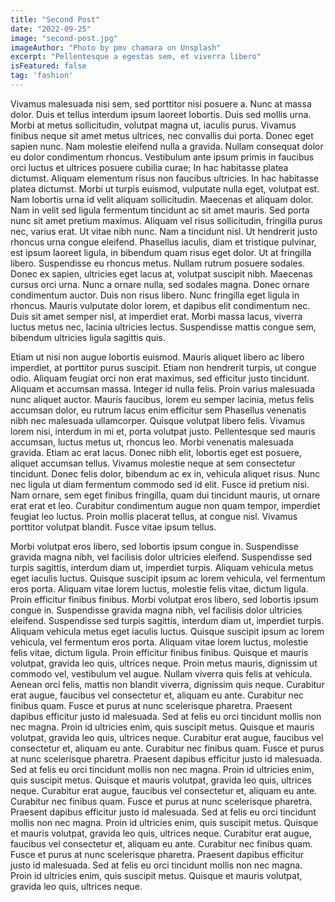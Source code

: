 ```yaml
---
title: "Second Post"
date: "2022-09-25"
image: "second-post.jpg"
imageAuthor: "Photo by pmv chamara on Unsplash"
excerpt: "Pellentesque a egestas sem, et viverra libero"
isFeatured: false
tag: 'fashion'
---
```


Vivamus malesuada nisi sem, sed porttitor nisi posuere a. Nunc at massa dolor. Duis et tellus interdum ipsum laoreet lobortis. Duis sed mollis urna. Morbi at metus sollicitudin, volutpat magna ut, iaculis purus. Vivamus finibus neque sit amet metus ultrices, nec convallis dui porta. Donec eget sapien nunc. Nam molestie eleifend nulla a gravida. Nullam consequat dolor eu dolor condimentum rhoncus. Vestibulum ante ipsum primis in faucibus orci luctus et ultrices posuere cubilia curae; In hac habitasse platea dictumst. Aliquam elementum risus non faucibus ultricies. In hac habitasse platea dictumst. Morbi ut turpis euismod, vulputate nulla eget, volutpat est. Nam lobortis urna id velit aliquam sollicitudin. Maecenas et aliquam dolor. Nam in velit sed ligula fermentum tincidunt ac sit amet mauris. Sed porta nunc sit amet pretium maximus. Aliquam vel risus sollicitudin, fringilla purus nec, varius erat. Ut vitae nibh nunc. Nam a tincidunt nisl. Ut hendrerit justo rhoncus urna congue eleifend. Phasellus iaculis, diam et tristique pulvinar, est ipsum laoreet ligula, in bibendum quam risus eget dolor. Ut at fringilla libero. Suspendisse eu rhoncus metus. Nullam rutrum posuere sodales. Donec ex sapien, ultricies eget lacus at, volutpat suscipit nibh. Maecenas cursus orci urna. Nunc a ornare nulla, sed sodales magna. Donec ornare condimentum auctor. Duis non risus libero. Nunc fringilla eget ligula in rhoncus. Mauris vulputate dolor lorem, et dapibus elit condimentum nec. Duis sit amet semper nisl, at imperdiet erat. Morbi massa lacus, viverra luctus metus nec, lacinia ultricies lectus. Suspendisse mattis congue sem, bibendum ultricies ligula sagittis quis.

Etiam ut nisi non augue lobortis euismod. Mauris aliquet libero ac libero imperdiet, at porttitor purus suscipit. Etiam non hendrerit turpis, ut congue odio. Aliquam feugiat orci non erat maximus, sed efficitur justo tincidunt. Aliquam et accumsan massa. Integer id nulla felis. Proin varius malesuada nunc aliquet auctor. Mauris faucibus, lorem eu semper lacinia, metus felis accumsan dolor, eu rutrum lacus enim efficitur sem Phasellus venenatis nibh nec malesuada ullamcorper. Quisque volutpat libero felis. Vivamus lorem nisi, interdum in mi et, porta volutpat justo. Pellentesque sed mauris accumsan, luctus metus ut, rhoncus leo. Morbi venenatis malesuada gravida. Etiam ac erat lacus. Donec nibh elit, lobortis eget est posuere, aliquet accumsan tellus. Vivamus molestie neque at sem consectetur tincidunt. Donec felis dolor, bibendum ac ex in, vehicula aliquet risus. Nunc nec ligula ut diam fermentum commodo sed id elit. Fusce id pretium nisi. Nam ornare, sem eget finibus fringilla, quam dui tincidunt mauris, ut ornare erat erat et leo. Curabitur condimentum augue non quam tempor, imperdiet feugiat leo luctus. Proin mollis placerat tellus, at congue nisl. Vivamus porttitor volutpat blandit. Fusce vitae ipsum tellus.

Morbi volutpat eros libero, sed lobortis ipsum congue in. Suspendisse gravida magna nibh, vel facilisis dolor ultricies eleifend. Suspendisse sed turpis sagittis, interdum diam ut, imperdiet turpis. Aliquam vehicula metus eget iaculis luctus. Quisque suscipit ipsum ac lorem vehicula, vel fermentum eros porta. Aliquam vitae lorem luctus, molestie felis vitae, dictum ligula. Proin efficitur finibus finibus. Morbi volutpat eros libero, sed lobortis ipsum congue in. Suspendisse gravida magna nibh, vel facilisis dolor ultricies eleifend. Suspendisse sed turpis sagittis, interdum diam ut, imperdiet turpis. Aliquam vehicula metus eget iaculis luctus. Quisque suscipit ipsum ac lorem vehicula, vel fermentum eros porta. Aliquam vitae lorem luctus, molestie felis vitae, dictum ligula. Proin efficitur finibus finibus. Quisque et mauris volutpat, gravida leo quis, ultrices neque. Proin metus mauris, dignissim ut commodo vel, vestibulum vel augue. Nullam viverra quis felis at vehicula. Aenean orci felis, mattis non blandit viverra, dignissim quis neque. Curabitur erat augue, faucibus vel consectetur et, aliquam eu ante. Curabitur nec finibus quam. Fusce et purus at nunc scelerisque pharetra. Praesent dapibus efficitur justo id malesuada. Sed at felis eu orci tincidunt mollis non nec magna. Proin id ultricies enim, quis suscipit metus. Quisque et mauris volutpat, gravida leo quis, ultrices neque. Curabitur erat augue, faucibus vel consectetur et, aliquam eu ante. Curabitur nec finibus quam. Fusce et purus at nunc scelerisque pharetra. Praesent dapibus efficitur justo id malesuada. Sed at felis eu orci tincidunt mollis non nec magna. Proin id ultricies enim, quis suscipit metus. Quisque et mauris volutpat, gravida leo quis, ultrices neque. Curabitur erat augue, faucibus vel consectetur et, aliquam eu ante. Curabitur nec finibus quam. Fusce et purus at nunc scelerisque pharetra. Praesent dapibus efficitur justo id malesuada. Sed at felis eu orci tincidunt mollis non nec magna. Proin id ultricies enim, quis suscipit metus. Quisque et mauris volutpat, gravida leo quis, ultrices neque. Curabitur erat augue, faucibus vel consectetur et, aliquam eu ante. Curabitur nec finibus quam. Fusce et purus at nunc scelerisque pharetra. Praesent dapibus efficitur justo id malesuada. Sed at felis eu orci tincidunt mollis non nec magna. Proin id ultricies enim, quis suscipit metus. Quisque et mauris volutpat, gravida leo quis, ultrices neque.
